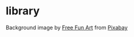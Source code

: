 # library

Background image by <a href="https://pixabay.com/users/freefunart-8472313/?utm_source=link-attribution&utm_medium=referral&utm_campaign=image&utm_content=7702665">Free Fun Art</a> from <a href="https://pixabay.com//?utm_source=link-attribution&utm_medium=referral&utm_campaign=image&utm_content=7702665">Pixabay</a>